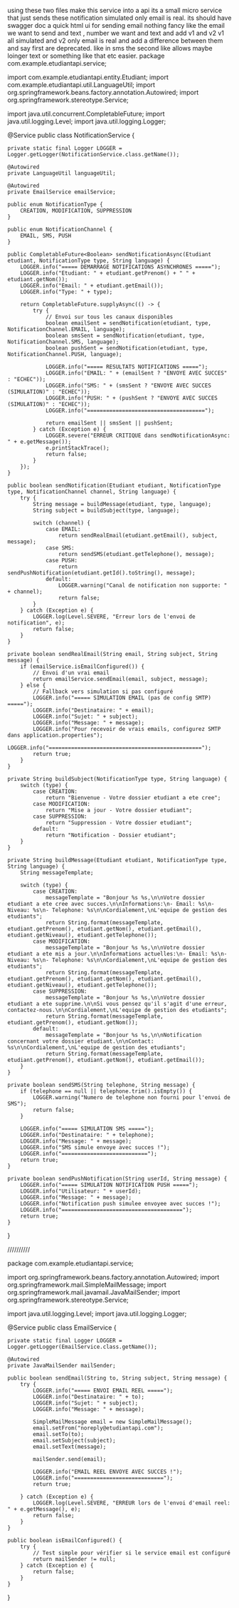 using these two files make this service into a api its a small micro service that just sends these notification simulated only email is real.
its should have swagger doc a quick html ui for sending email nothing fancy like the email we want to send and text , number we want and text and add v1 and v2 v1 all simulated and v2 only email is real and add a difference between them and say first are deprecated. like in sms the second like allows maybe loinger text or something like that etc easier.
package com.example.etudiantapi.service;

import com.example.etudiantapi.entity.Etudiant;
import com.example.etudiantapi.util.LanguageUtil;
import org.springframework.beans.factory.annotation.Autowired;
import org.springframework.stereotype.Service;

import java.util.concurrent.CompletableFuture;
import java.util.logging.Level;
import java.util.logging.Logger;

@Service
public class NotificationService {

    private static final Logger LOGGER = Logger.getLogger(NotificationService.class.getName());

    @Autowired
    private LanguageUtil languageUtil;

    @Autowired
    private EmailService emailService;

    public enum NotificationType {
        CREATION, MODIFICATION, SUPPRESSION
    }

    public enum NotificationChannel {
        EMAIL, SMS, PUSH
    }

    public CompletableFuture<Boolean> sendNotificationAsync(Etudiant etudiant, NotificationType type, String language) {
        LOGGER.info("===== DEMARRAGE NOTIFICATIONS ASYNCHRONES =====");
        LOGGER.info("Etudiant: " + etudiant.getPrenom() + " " + etudiant.getNom());
        LOGGER.info("Email: " + etudiant.getEmail());
        LOGGER.info("Type: " + type);

        return CompletableFuture.supplyAsync(() -> {
            try {
                // Envoi sur tous les canaux disponibles
                boolean emailSent = sendNotification(etudiant, type, NotificationChannel.EMAIL, language);
                boolean smsSent = sendNotification(etudiant, type, NotificationChannel.SMS, language);
                boolean pushSent = sendNotification(etudiant, type, NotificationChannel.PUSH, language);

                LOGGER.info("===== RESULTATS NOTIFICATIONS =====");
                LOGGER.info("EMAIL: " + (emailSent ? "ENVOYE AVEC SUCCES" : "ECHEC"));
                LOGGER.info("SMS: " + (smsSent ? "ENVOYE AVEC SUCCES (SIMULATION)" : "ECHEC"));
                LOGGER.info("PUSH: " + (pushSent ? "ENVOYE AVEC SUCCES (SIMULATION)" : "ECHEC"));
                LOGGER.info("=====================================");

                return emailSent || smsSent || pushSent;
            } catch (Exception e) {
                LOGGER.severe("ERREUR CRITIQUE dans sendNotificationAsync: " + e.getMessage());
                e.printStackTrace();
                return false;
            }
        });
    }

    public boolean sendNotification(Etudiant etudiant, NotificationType type, NotificationChannel channel, String language) {
        try {
            String message = buildMessage(etudiant, type, language);
            String subject = buildSubject(type, language);

            switch (channel) {
                case EMAIL:
                    return sendRealEmail(etudiant.getEmail(), subject, message);
                case SMS:
                    return sendSMS(etudiant.getTelephone(), message);
                case PUSH:
                    return sendPushNotification(etudiant.getId().toString(), message);
                default:
                    LOGGER.warning("Canal de notification non supporte: " + channel);
                    return false;
            }
        } catch (Exception e) {
            LOGGER.log(Level.SEVERE, "Erreur lors de l'envoi de notification", e);
            return false;
        }
    }

    private boolean sendRealEmail(String email, String subject, String message) {
        if (emailService.isEmailConfigured()) {
            // Envoi d'un vrai email
            return emailService.sendEmail(email, subject, message);
        } else {
            // Fallback vers simulation si pas configuré
            LOGGER.info("===== SIMULATION EMAIL (pas de config SMTP) =====");
            LOGGER.info("Destinataire: " + email);
            LOGGER.info("Sujet: " + subject);
            LOGGER.info("Message: " + message);
            LOGGER.info("Pour recevoir de vrais emails, configurez SMTP dans application.properties");
            LOGGER.info("================================================");
            return true;
        }
    }

    private String buildSubject(NotificationType type, String language) {
        switch (type) {
            case CREATION:
                return "Bienvenue - Votre dossier etudiant a ete cree";
            case MODIFICATION:
                return "Mise a jour - Votre dossier etudiant";
            case SUPPRESSION:
                return "Suppression - Votre dossier etudiant";
            default:
                return "Notification - Dossier etudiant";
        }
    }

    private String buildMessage(Etudiant etudiant, NotificationType type, String language) {
        String messageTemplate;

        switch (type) {
            case CREATION:
                messageTemplate = "Bonjour %s %s,\n\nVotre dossier etudiant a ete cree avec succes.\n\nInformations:\n- Email: %s\n- Niveau: %s\n- Telephone: %s\n\nCordialement,\nL'equipe de gestion des etudiants";
                return String.format(messageTemplate, etudiant.getPrenom(), etudiant.getNom(), etudiant.getEmail(), etudiant.getNiveau(), etudiant.getTelephone());
            case MODIFICATION:
                messageTemplate = "Bonjour %s %s,\n\nVotre dossier etudiant a ete mis a jour.\n\nInformations actuelles:\n- Email: %s\n- Niveau: %s\n- Telephone: %s\n\nCordialement,\nL'equipe de gestion des etudiants";
                return String.format(messageTemplate, etudiant.getPrenom(), etudiant.getNom(), etudiant.getEmail(), etudiant.getNiveau(), etudiant.getTelephone());
            case SUPPRESSION:
                messageTemplate = "Bonjour %s %s,\n\nVotre dossier etudiant a ete supprime.\n\nSi vous pensez qu'il s'agit d'une erreur, contactez-nous.\n\nCordialement,\nL'equipe de gestion des etudiants";
                return String.format(messageTemplate, etudiant.getPrenom(), etudiant.getNom());
            default:
                messageTemplate = "Bonjour %s %s,\n\nNotification concernant votre dossier etudiant.\n\nContact: %s\n\nCordialement,\nL'equipe de gestion des etudiants";
                return String.format(messageTemplate, etudiant.getPrenom(), etudiant.getNom(), etudiant.getEmail());
        }
    }

    private boolean sendSMS(String telephone, String message) {
        if (telephone == null || telephone.trim().isEmpty()) {
            LOGGER.warning("Numero de telephone non fourni pour l'envoi de SMS");
            return false;
        }

        LOGGER.info("===== SIMULATION SMS =====");
        LOGGER.info("Destinataire: " + telephone);
        LOGGER.info("Message: " + message);
        LOGGER.info("SMS simule envoye avec succes !");
        LOGGER.info("===========================");
        return true;
    }

    private boolean sendPushNotification(String userId, String message) {
        LOGGER.info("===== SIMULATION NOTIFICATION PUSH =====");
        LOGGER.info("Utilisateur: " + userId);
        LOGGER.info("Message: " + message);
        LOGGER.info("Notification push simulee envoyee avec succes !");
        LOGGER.info("======================================");
        return true;
    }
}

//////////

package com.example.etudiantapi.service;

import org.springframework.beans.factory.annotation.Autowired;
import org.springframework.mail.SimpleMailMessage;
import org.springframework.mail.javamail.JavaMailSender;
import org.springframework.stereotype.Service;

import java.util.logging.Level;
import java.util.logging.Logger;

@Service
public class EmailService {

    private static final Logger LOGGER = Logger.getLogger(EmailService.class.getName());

    @Autowired
    private JavaMailSender mailSender;

    public boolean sendEmail(String to, String subject, String message) {
        try {
            LOGGER.info("===== ENVOI EMAIL REEL =====");
            LOGGER.info("Destinataire: " + to);
            LOGGER.info("Sujet: " + subject);
            LOGGER.info("Message: " + message);

            SimpleMailMessage email = new SimpleMailMessage();
            email.setFrom("noreply@etudiantapi.com");
            email.setTo(to);
            email.setSubject(subject);
            email.setText(message);

            mailSender.send(email);

            LOGGER.info("EMAIL REEL ENVOYE AVEC SUCCES !");
            LOGGER.info("============================");
            return true;

        } catch (Exception e) {
            LOGGER.log(Level.SEVERE, "ERREUR lors de l'envoi d'email reel: " + e.getMessage(), e);
            return false;
        }
    }

    public boolean isEmailConfigured() {
        try {
            // Test simple pour vérifier si le service email est configuré
            return mailSender != null;
        } catch (Exception e) {
            return false;
        }
    }
}
